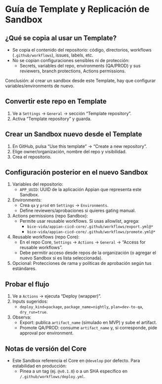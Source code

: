 # Guía de Template y Replicación de Sandbox

## ¿Qué se copia al usar un Template?
- Se copia el contenido del repositorio: código, directorios, workflows (`.github/workflows`), issues, labels, etc.
- No se copian configuraciones sensibles ni de protección:
  - Secrets, variables del repo, environments (QA/PROD) y sus reviewers, branch protections, Actions permissions.

Conclusión: al crear un sandbox desde este Template, hay que configurar variables/environments de nuevo.

## Convertir este repo en Template
1. Ve a `Settings` → `General` → sección “Template repository”.
2. Activa “Template repository” y guarda.

## Crear un Sandbox nuevo desde el Template
1. En GitHub, pulsa “Use this template” → “Create a new repository”.
2. Elige owner/organización, nombre del repo y visibilidad.
3. Crea el repositorio.

## Configuración posterior en el nuevo Sandbox
1. Variables del repositorio:
   - `APP_UUID`: UUID de la aplicación Appian que representa este Sandbox.
2. Environments:
   - Crea `qa` y `prod` en `Settings` → `Environments`.
   - Define reviewers/aprobaciones si quieres gating manual.
3. Actions permissions (repo Sandbox):
   - Permite usar reusable workflows. Si usas allowlist, agrega:
     - `bice-vida/appian-cicd-core/.github/workflows/export.yml@*`
     - `bice-vida/appian-cicd-core/.github/workflows/promote.yml@*`
4. Reusable workflows (repo Core):
   - En el repo Core, `Settings` → `Actions` → `General` → “Access for reusable workflows”.
   - Debe permitir acceso desde repos de la organización (o agregar el nuevo Sandbox si es lista seleccionada).
5. Opcional: Protecciones de rama y políticas de aprobación según tus estándares.

## Probar el flujo
1. Ve a `Actions` → ejecuta “Deploy (wrapper)”.
2. Inputs sugeridos:
   - `deploy_kind=package`, `package_name=nightly`, `plan=dev-to-qa`, `dry_run=true`.
3. Observa:
   - Export: publica `artifact_name` (simulado en MVP) y sube el artifact.
   - Promote QA/PROD: consume `artifact_name` y, si corresponde, pide approval por environment.

## Notas de versión del Core
- Este Sandbox referencia el Core en `@develop` por defecto. Para estabilidad en producción:
  - Pinea a un tag (ej. `@v0.1.0`) o a un SHA específico en `/.github/workflows/deploy.yml`.

